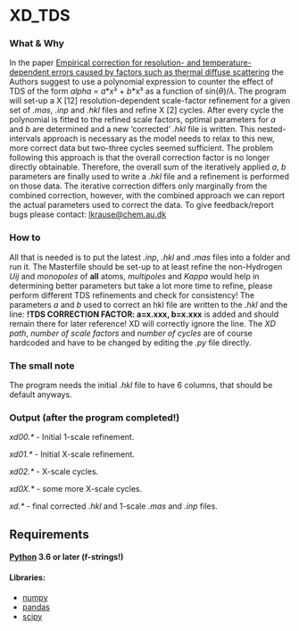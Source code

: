 # XD_TDS

### What & Why
In the paper [Empirical correction for resolution- and temperature-dependent errors caused by factors such as thermal diffuse scattering](https://scripts.iucr.org/cgi-bin/paper?ks5474) the Authors suggest to use a polynomial expression to counter the effect of TDS of the form *alpha* = *a*\*x&sup2; + *b*\*x&sup3; as a function of sin(*&theta;*)/*&lambda;*. The program will set-up a X [12] resolution-dependent scale-factor refinement for a given set of *.mas*, *.inp* and *.hkl* files and refine X [2] cycles. After every cycle the polynomial is fitted to the refined scale factors, optimal parameters for *a* and *b* are determined and a new ‘corrected’ *.hkl* file is written. This nested-intervals approach is necessary as the model needs to relax to this new, more correct data but two-three cycles seemed sufficient. The problem following this approach is that the overall correction factor is no longer directly obtainable. Therefore, the overall sum of the iteratively applied *a*, *b* parameters are finally used to write a *.hkl* file and a refinement is performed on those data. The iterative correction differs only marginally from the combined correction, however, with the combined approach we can report the actual parameters used to correct the data.
To give feedback/report bugs please contact: lkrause@chem.au.dk

### How to
All that is needed is to put the latest *.inp*, *.hkl* and *.mas* files into a folder and run it.
The Masterfile should be set-up to at least refine the non-Hydrogen *Uij* and *monopoles* of **all** atoms, *multipoles* and *Kappa* would help in determining better parameters but take a lot more time to refine, please perform different TDS refinements and check for consistency! 
The parameters *a* and *b* used to correct an hkl file are written to the *.hkl* and the line: **!TDS CORRECTION FACTOR: a=x.xxx, b=x.xxx**
is added and should remain there for later reference! XD will correctly ignore the line.
The *XD path*, *number of scale factors* and *number of cycles* are of course hardcoded and have to be changed by editing the *.py* file directly.

### The small note
The program needs the initial *.hkl* file to have 6 columns, that should be default anyways.

### Output (after the program completed!)
*xd00.\** - Initial 1-scale refinement.
 
*xd01.\** - Initial X-scale refinement.
 
*xd02.\** - X-scale cycles.
 
*xd0X.\** - some more X-scale cycles.
 
*xd.\** - final corrected *.hkl* and 1-scale *.mas* and *.inp* files.

## Requirements

#### [Python](https://www.python.org/) 3.6 or later (f-strings!)

#### Libraries:
  - [numpy](https://www.numpy.org/)
  - [pandas](https://pandas.pydata.org/)
  - [scipy](https://www.scipy.org/)
